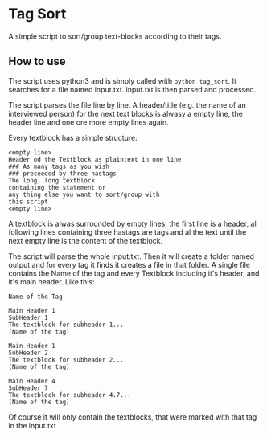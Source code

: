 # Tag Sort
A simple script to sort/group text-blocks according to their tags.

## How to use
The script uses python3 and is simply called with `python tag_sort`. It searches for a file named input.txt.
input.txt is then parsed and processed. 

The script parses the file line by line.
A header/title (e.g. the name of an interviewed person) for the next text blocks is alwasy a empty line, the header line and one ore more empty lines again.

Every textblock has a simple structure:

```
<empty line>
Header od the Textblock as plaintext in one line
### As many tags as you wish
### preceeded by three hastags
The long, long textblock
containing the statement or 
any thing else you want to sort/group with
this script
<empty line>
```

A textblock is alwas surrounded by empty lines, the first line is a header, all following lines containing three hastags are tags and al the text until the next empty line is the content of the textblock.

The script will parse the whole input.txt. Then it will create a folder named output and for every tag it finds it creates a file in that folder. A single file contains the Name of the tag and every Textblock including it's header, and it's main header. Like this:

```
Name of the Tag

Main Header 1
SubHeader 1
The textblock for subheader 1...
(Name of the tag)

Main Header 1
SubHeader 2
The textblock for subheader 2...
(Name of the tag)

Main Header 4
SubHeader 7
The textblock for subheader 4.7...
(Name of the tag)

```

Of course it will only contain the textblocks, that were marked with that tag in the input.txt
